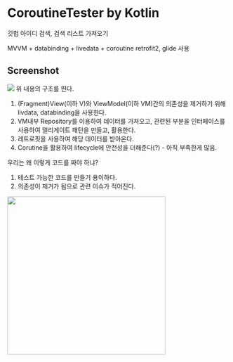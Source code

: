 # CoroutineTester by Kotlin

깃헙 아이디 검색, 검색 리스트 가져오기

MVVM + databinding + livedata + coroutine
retrofit2, glide 
사용

Screenshot
--------------------------------
![](https://user-images.githubusercontent.com/8044971/70489708-d8a80100-1b3f-11ea-9a1a-bd05b70adaf4.png)
위 내용의 구조를 띈다.
1. (Fragment)View(이하 V)와 ViewModel(이하 VM)간의 의존성을 제거하기 위해 livdata, databinding을 사용한다.
2. VM내부 Repository를 이용하여 데이터를 가져오고, 관련된 부분을 인터페이스를 사용하여 델리게이트 패턴을 만들고, 활용한다.
3. 레트로핏을 사용하여 해당 데이터를 받아온다.
4. Corutine을 활용하여 lifecycle에 안전성을 더해준다(?) - 아직 부족한게 많음.

우리는 왜 이렇게 코드를 짜야 하냐?
1. 테스트 가능한 코드를 만들기 용이하다.
2. 의존성이 제거가 됨으로 관련 이슈가 적어진다.


<img src="https://user-images.githubusercontent.com/8044971/70490305-6506f380-1b41-11ea-8a23-a43eb8ebef10.gif" width="360"></img>
